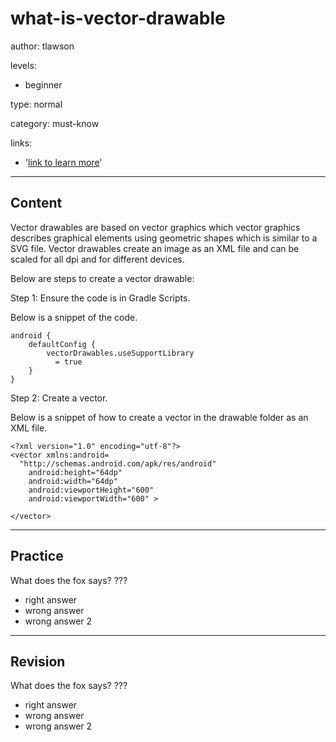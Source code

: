 # what-is-vector-drawable
author: tlawson

levels:

  - beginner

type: normal

category: must-know

links:

  - '[link to learn more](https://enki.com)'

---
## Content

Vector drawables are based on vector graphics which vector graphics describes graphical elements using geometric shapes which is similar to a SVG file. Vector drawables create an image as an XML file and can be scaled for all dpi and for different devices. 

Below are steps to create a vector drawable:

Step 1: Ensure the code is in Gradle Scripts.

Below is a snippet of the code. 

```
android {
    defaultConfig {
        vectorDrawables.useSupportLibrary 
          = true
    }
}
```

Step 2: Create a vector. 

Below is a snippet of how to create a vector in the drawable folder as an XML file.

```
<?xml version="1.0" encoding="utf-8"?>
<vector xmlns:android=
  "http://schemas.android.com/apk/res/android"
    android:height="64dp"
    android:width="64dp"
    android:viewportHeight="600"
    android:viewportWidth="600" >
  
</vector>
```
---
## Practice

What does the fox says?
???

* right answer
* wrong answer
* wrong answer 2

---
## Revision

What does the fox says?
???

* right answer
* wrong answer
* wrong answer 2
